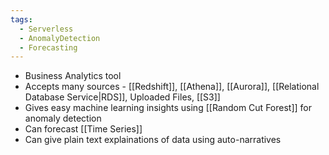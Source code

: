 ```yaml
---
tags:
  - Serverless
  - AnomalyDetection
  - Forecasting
---
```

- Business Analytics tool
- Accepts many sources - [[Redshift]], [[Athena]], [[Aurora]], [[Relational Database Service|RDS]], Uploaded Files, [[S3]]
- Gives easy machine learning insights using [[Random Cut Forest]] for anomaly detection
- Can forecast [[Time Series]]
- Can give plain text explainations of data using auto-narratives
